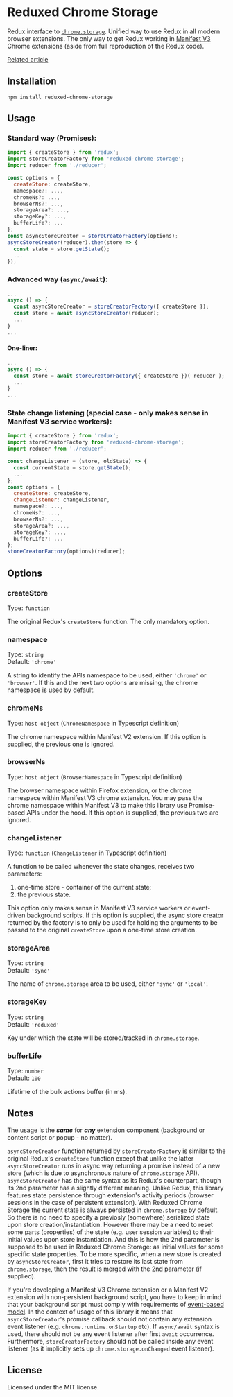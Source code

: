 # Reduxed Chrome Storage

Redux interface to [`chrome.storage`](https://developer.chrome.com/extensions/storage). Unified way to use Redux in all modern browser extensions. The only way to get Redux working in [Manifest V3](https://developer.chrome.com/docs/extensions/mv3/intro/) Chrome extensions (aside from full reproduction of the Redux code).

[Related article](https://levelup.gitconnected.com/using-redux-in-event-driven-chrome-extensions-problem-solution-30eed1207a42)


## Installation

```
npm install reduxed-chrome-storage
```

## Usage

### Standard way (Promises):

```js
import { createStore } from 'redux';
import storeCreatorFactory from 'reduxed-chrome-storage';
import reducer from './reducer';

const options = {
  createStore: createStore,
  namespace?: ...,
  chromeNs?: ...,
  browserNs?: ...,
  storageArea?: ...,
  storageKey?: ...,
  bufferLife?: ...
};
const asyncStoreCreator = storeCreatorFactory(options);
asyncStoreCreator(reducer).then(store => {
  const state = store.getState();
  ...
});
```

### Advanced way (`async/await`):

```js
...
async () => {
  const asyncStoreCreator = storeCreatorFactory({ createStore });
  const store = await asyncStoreCreator(reducer);
  ...
}
...
```

#### One-liner:

```js
...
async () => {
  const store = await storeCreatorFactory({ createStore })( reducer );
  ...
}
...
```

### State change listening (special case - only makes sense in Manifest V3 service workers):

```js
import { createStore } from 'redux';
import storeCreatorFactory from 'reduxed-chrome-storage';
import reducer from './reducer';

const changeListener = (store, oldState) => {
  const currentState = store.getState();
  ...
};
const options = {
  createStore: createStore,
  changeListener: changeListener,
  namespace?: ...,
  chromeNs?: ...,
  browserNs?: ...,
  storageArea?: ...,
  storageKey?: ...,
  bufferLife?: ...
};
storeCreatorFactory(options)(reducer);
```

## Options

### createStore
Type: `function`

The original Redux's `createStore` function. The only mandatory option.

### namespace
Type: `string`<br>
Default: `'chrome'`

A string to identify the APIs namespace to be used, either `'chrome'` or `'browser'`. If this and the next two options are missing, the chrome namespace is used by default.

### chromeNs
Type: `host object` (`ChromeNamespace` in Typescript definition)

The chrome namespace within Manifest V2 extension. If this option is supplied, the previous one is ignored.

### browserNs
Type: `host object` (`BrowserNamespace` in Typescript definition)

The browser namespace within Firefox extension, or the chrome namespace within Manifest V3 chrome extension. You may pass the chrome namespace within Manifest V3 to make this library use Promise-based APIs under the hood. If this option is supplied, the previous two are ignored.

### changeListener
Type: `function` (`ChangeListener` in Typescript definition)<br>

A function to be called whenever the state changes, receives two parameters:

1. one-time store - container of the current state;
2. the previous state.

This option only makes sense in Manifest V3 service workers or event-driven background scripts. If this option is supplied, the async store creator returned by the factory is to only be used for holding the arguments to be passed to the original `createStore` upon a one-time store creation.

### storageArea
Type: `string`<br>
Default: `'sync'`

The name of `chrome.storage` area to be used, either `'sync'` or `'local'`.

### storageKey
Type: `string`<br>
Default: `'reduxed'`

Key under which the state will be stored/tracked in `chrome.storage`.

### bufferLife
Type: `number`<br>
Default: `100`

Lifetime of the bulk actions buffer (in ms).


## Notes

The usage is the _**same**_ for _**any**_ extension component (background or content script or popup - no matter).

`asyncStoreCreator` function returned by `storeCreatorFactory` is similar to the original Redux's `createStore` function except that unlike the latter `asyncStoreCreator` runs in async way returning a promise instead of a new store (which is due to asynchronous nature of `chrome.storage` API). `asyncStoreCreator` has the same syntax as its Redux's counterpart, though its 2nd parameter has a slightly different meaning. Unlike Redux, this library features state persistence through extension's activity periods (browser sessions in the case of persistent extension). With Reduxed Chrome Storage the current state is always persisted in `chrome.storage` by default. So there is no need to specify a previosly (somewhere) serialized state upon store creation/instantiation. However there may be a need to reset some parts (properties) of the state (e.g. user session variables) to their initial values upon store instantiation. And this is how the 2nd parameter is supposed to be used in Reduxed Chrome Storage: as initial values for some specific state properties. To be more specific, when a new store is created by `asyncStoreCreator`, first it tries to restore its last state from `chrome.storage`, then the result is merged with the 2nd parameter (if supplied).

If you're developing a Manifest V3 Chrome extension or a Manifest V2 extension with non-persistent background script, you have to keep in mind that your background script must comply with requirements of [event-based model](https://developer.chrome.com/extensions/background_pages). In the context of usage of this library it means that `asyncStoreCreator`'s promise callback should not contain any extension event listener (e.g. `chrome.runtime.onStartup` etc). If `async/await` syntax is used, there should not be any event listener after first `await` occurrence. Furthermore, `storeCreatorFactory` should not be called inside any event listener (as it implicitly sets up `chrome.storage.onChanged` event listener).

## License

Licensed under the MIT license.
